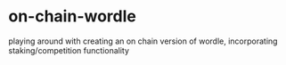 # on-chain-wordle
playing around with creating an on chain version of wordle, incorporating staking/competition functionality
